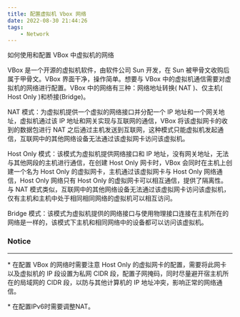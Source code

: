 ```yaml
---
title: 配置虚拟机 Vbox 网络
date: 2022-08-30 21:44:26
tags:
    - Network
---
```


如何使用和配置 VBox 中虚拟机的网络

<!--more-->

VBox 是一个开源的虚拟机软件，由软件公司 Sun 开发，在 Sun 被甲骨文收购后属于甲骨文。VBox 界面干净，操作简单。想要与 VBox 中的虚拟机通信需要对虚拟机的网络进行配置。VBox 中的网络有三种：网络地址转换( NAT )、仅主机( Host Only )和桥接(Bridge)。

NAT 模式：为虚拟机提供一个虚拟的网络接口并分配一个 IP 地址和一个网关地址，虚拟机通过该 IP 地址和网关实现与互联网的通信，VBox 将该虚拟网卡的收到的数据包进行 NAT 之后通过主机发送到互联网，这种模式只能虚拟机发起通信，互联网中的其他网络设备无法通过该虚拟网卡访问该虚拟机。

Host Only 模式：该模式为虚拟机提供网络接口和 IP 地址，没有网关地址，无法与其他网段的主机进行通信，在创建 Host Only 网卡时，VBox 会同时在主机上创建一个名为 Host Only 的虚拟网卡，主机通过该虚拟网卡与 Host Only 网络通信，Host Only 网络只有 Host Only 的虚拟网卡可以相互通信，提供了隔离性。与 NAT 模式类似，互联网中的其他网络设备无法通过该虚拟网卡访问该虚拟机，仅有主机和主机中处于相同相同网络的虚拟机可以相互访问。

Bridge 模式：该模式为虚拟机提供的网络接口与使用物理接口连接在主机所在的网络是一样的，该模式下主机和相同网络中的设备都可以访问该虚拟机。

### **Notice**

***

\* 在配置 VBox 的网络时需要注意 Host Only 的虚拟网卡的配置，需要将此网卡以及虚拟机的 IP 段设置为私网 CIDR 段，配置子网掩码，同时尽量避开宿主机所在的局域网的 CIDR 段，以防与其他计算机的 IP 地址冲突，影响正常的网络通信。

\* 在配置IPv6时需要调整NAT。
